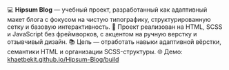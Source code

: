 💻 **Hipsum Blog** — учебный проект, разработанный как адаптивный макет блога с фокусом на чистую типографику, структурированную сетку и базовую интерактивность.
🔧 Проект реализован на HTML, SCSS и JavaScript без фреймворков, с акцентом на ручную верстку и отзывчивый дизайн.
📚 Цель — отработать навыки адаптивной вёрстки, семантики HTML и организации SCSS-структуры.
🌐 Демо: [khaetbekit.github.io/Hipsum-Blog/build](https://khaetbekit.github.io/Hipsum-Blog/build)
